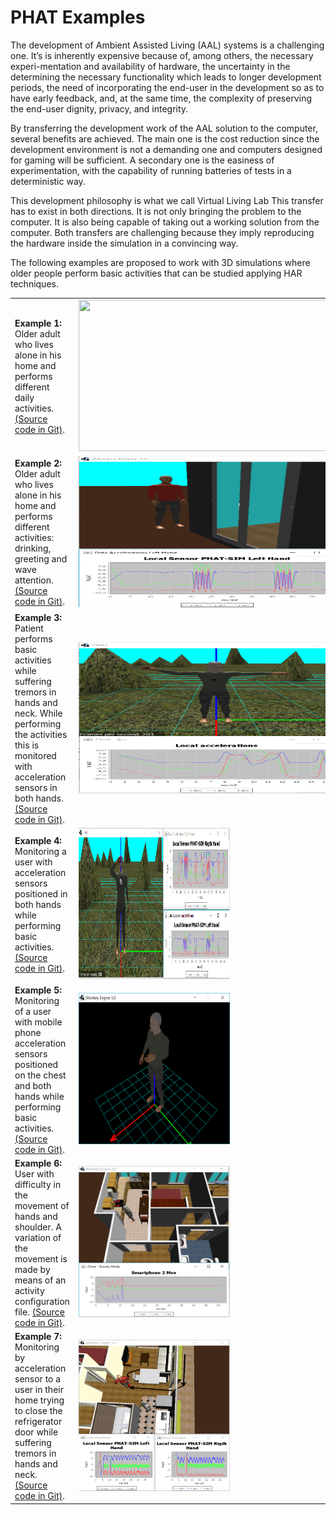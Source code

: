 # PHAT Examples

The development of Ambient Assisted Living (AAL) systems is a challenging one. It’s is inherently expensive because of, among others, the necessary experi-mentation and availability of hardware, the uncertainty in the determining the necessary functionality which leads to longer development periods, the need of incorporating the end-user in the development so as to have early feedback, and, at the same time, the complexity of preserving the end-user dignity, privacy, and integrity.

By transferring the development work of the AAL solution to the computer, several benefits are achieved. The main one is the cost reduction since the development environment is not a demanding one and computers designed for gaming will be sufficient. A secondary one is the easiness of experimentation, with the capability of running batteries of tests in a deterministic way.

This development philosophy is what we call Virtual Living Lab This transfer has to exist in both directions. It is not only bringing the problem to the computer. It is also being capable of taking out a working solution from the computer. Both transfers are challenging because they imply reproducing the hardware inside the simulation in a convincing way.

The following examples are proposed to work with 3D simulations where older people perform basic activities that can be studied applying HAR techniques.

<table style="border:none;">
<tr>
<td>
<b>Example 1:</b> Older adult who lives alone in his home and performs different daily activities. <a href="https://github.com/mfcardenas/phat_example_oph01" target="_blank">(Source code in Git)</a>.
</td>
<td>
<img height="242" width="442" src="https://github.com/mfcardenas/phat_example_oph01/blob/master/img/img_older_people_home.png" />
</td>
</tr>
<tr>
         <td> 
             <b>Example 2:</b> Older adult who lives alone in his home and performs different activities: drinking, greeting and wave attention. <a href="https://github.com/mfcardenas/phat_example_acthome_02" target="_blank">(Source code in Git)</a>.    
         </td>
         <td>
             <img height="242" width="442" src="https://github.com/mfcardenas/phat_example_acthome_02/blob/master/img/img_older_people_home.png" />
         </td>
     </tr>
<tr>
      <td> 
          <b>Example 3:</b> Patient performs basic activities while suffering tremors in hands and neck.
                            While performing the activities this is monitored with acceleration sensors in both hands. <a href="https://github.com/mfcardenas/phat_example_monitoring_01" target="_blank">(Source code in Git)</a>.    
      </td>
      <td>
          <img height="242" width="442" src="https://github.com/mfcardenas/phat_example_monitoring_01/blob/master/img/img_older_people_home.png" />
      </td>
  </tr>
  
<tr>
<td> 
   <b>Example 4:</b> Monitoring a user with acceleration sensors positioned in both hands while performing basic activities. <a href="https://github.com/mfcardenas/phat_example_monitoring_02" target="_blank">(Source code in Git)</a>.    
</td>
<td>
   <img height="242" width="242" src="https://github.com/mfcardenas/phat_example_monitoring_02/blob/master/img/img_older_people_home.png" />
</td>
</tr>

<tr>
     <td> 
         <b>Example 5:</b> Monitoring of a user with mobile phone acceleration sensors positioned on the chest and both hands while performing basic activities. <a href="https://github.com/mfcardenas/phat_example_monitoring_03" target="_blank">(Source code in Git)</a>.    
     </td>
     <td>
         <img height="242" width="242" src="https://github.com/mfcardenas/phat_example_monitoring_03/blob/master/img/img_older_people_home.png" />
     </td>
 </tr>
 
 <tr>
      <td> 
          <b>Example 6:</b> User with difficulty in the movement of hands and shoulder. A variation of the movement is made by means of an activity configuration file. <a href="https://github.com/mfcardenas/phat_example_variation_01" target="_blank">(Source code in Git)</a>.    
      </td>
      <td>
          <img height="242" width="242" src="https://github.com/mfcardenas/phat_example_variation_01/blob/master/img/img_older_people_home.png" />
      </td>
  </tr>
  
  <tr>
        <td> 
            <b>Example 7:</b> Monitoring by acceleration sensor to a user in their home trying to close the refrigerator door while suffering tremors in hands and neck. <a href="https://github.com/mfcardenas/phat_example_monitoring_04" target="_blank">(Source code in Git)</a>.    
        </td>
        <td>
            <img height="242" width="242" src="https://github.com/mfcardenas/phat_example_monitoring_04/blob/master/img/img_older_people_home.png" />
        </td>
    </tr>
</table>
 